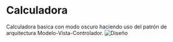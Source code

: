 # Calculadora
Calculadora basica con modo oscuro haciendo uso del patrón de arquitectura Modelo-Vista-Controlador.
![Diseño](https://github.com/SaulCam432/Calculadora/assets/61199564/adb51fc8-e34f-4eb4-89b7-b42f1f1ad3a8)
